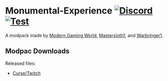# Monumental-Experience [![Discord][discordImg]][discordLink] [![Test][curseImg]][curseLink]

[discordImg]: https://img.shields.io/discord/554449878282010633?color=ffaa00&label=Discord&logo=Discord&style=flat-square

[discordLink]: https://discord.gg/wFtUTgZ

[curseImg]:  http://cf.way2muchnoise.eu/363581.svg

[curseLink]: https://www.curseforge.com/minecraft/modpacks/monumental-experience


A modpack made by [Modern Gaming World](https://www.twitch.tv/moderngamingworld), [Mastersloth1](https://www.twitch.tv/mastersloth1), and  [Warbringer1](https://www.twitch.tv/warbringer12).

## Modpac Downloads
Released files:
- [Curse/Twitch](https://www.curseforge.com/minecraft/modpacks/monumental-experience)
